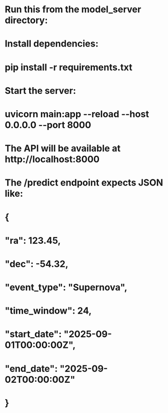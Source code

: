 # Run this from the model_server directory:
#
# Install dependencies:
#   pip install -r requirements.txt
#
# Start the server:
#   uvicorn main:app --reload --host 0.0.0.0 --port 8000
#
# The API will be available at http://localhost:8000
#
# The /predict endpoint expects JSON like:
# {
#   "ra": 123.45,
#   "dec": -54.32,
#   "event_type": "Supernova",
#   "time_window": 24,
#   "start_date": "2025-09-01T00:00:00Z",
#   "end_date": "2025-09-02T00:00:00Z"
# }
